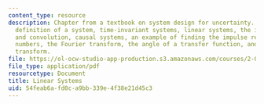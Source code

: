 ```yaml
---
content_type: resource
description: Chapter from a textbook on system design for uncertainty. Topics include
  definition of a system, time-invariant systems, linear systems, the impulse response
  and convolution, causal systems, an example of finding the impulse response, complex
  numbers, the Fourier transform, the angle of a transfer function, and the Laplace
  transform.
file: https://ol-ocw-studio-app-production.s3.amazonaws.com/courses/2-017j-design-of-electromechanical-robotic-systems-fall-2009/54feab6afd0ca9bb339e4f38e21d45c3_MIT2_017JF09_ch02.pdf
file_type: application/pdf
resourcetype: Document
title: Linear Systems
uid: 54feab6a-fd0c-a9bb-339e-4f38e21d45c3
---
```

